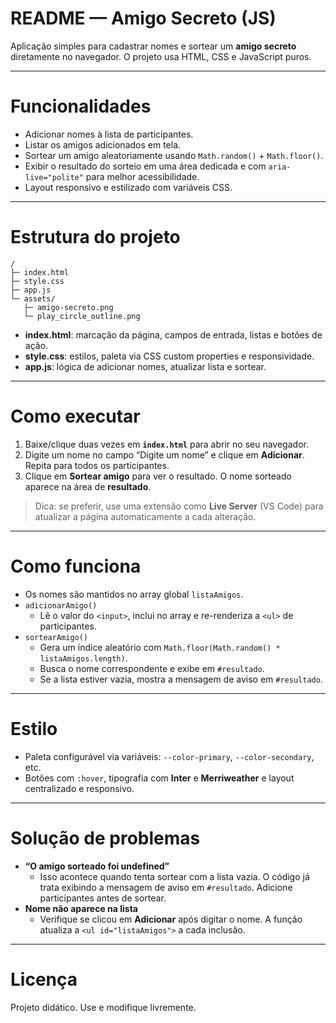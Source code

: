 # README — Amigo Secreto (JS)

Aplicação simples para cadastrar nomes e sortear um **amigo secreto** diretamente no navegador. O projeto usa HTML, CSS e JavaScript puros.

---

# Funcionalidades

- Adicionar nomes à lista de participantes.  
- Listar os amigos adicionados em tela.  
- Sortear um amigo aleatoriamente usando `Math.random()` + `Math.floor()`.  
- Exibir o resultado do sorteio em uma área dedicada e com `aria-live="polite"` para melhor acessibilidade.  
- Layout responsivo e estilizado com variáveis CSS.  

---

# Estrutura do projeto

```
/
├─ index.html
├─ style.css
├─ app.js
└─ assets/
   ├─ amigo-secreto.png
   └─ play_circle_outline.png
```

- **index.html**: marcação da página, campos de entrada, listas e botões de ação.  
- **style.css**: estilos, paleta via CSS custom properties e responsividade.  
- **app.js**: lógica de adicionar nomes, atualizar lista e sortear.  

---

# Como executar

1. Baixe/clique duas vezes em **`index.html`** para abrir no seu navegador.  
2. Digite um nome no campo “Digite um nome” e clique em **Adicionar**. Repita para todos os participantes.  
3. Clique em **Sortear amigo** para ver o resultado. O nome sorteado aparece na área de **resultado**.  

> Dica: se preferir, use uma extensão como **Live Server** (VS Code) para atualizar a página automaticamente a cada alteração.

---

# Como funciona 

- Os nomes são mantidos no array global `listaAmigos`.  
- `adicionarAmigo()`  
  - Lê o valor do `<input>`, inclui no array e re-renderiza a `<ul>` de participantes.  
- `sortearAmigo()`  
  - Gera um índice aleatório com `Math.floor(Math.random() * listaAmigos.length)`.  
  - Busca o nome correspondente e exibe em `#resultado`.  
  - Se a lista estiver vazia, mostra a mensagem de aviso em `#resultado`.  

----

# Estilo

- Paleta configurável via variáveis: `--color-primary`, `--color-secondary`, etc.  
- Botões com `:hover`, tipografia com **Inter** e **Merriweather** e layout centralizado e responsivo.  

----

# Solução de problemas

- **“O amigo sorteado foi undefined”**  
  - Isso acontece quando tenta sortear com a lista vazia. O código já trata exibindo a mensagem de aviso em `#resultado`. Adicione participantes antes de sortear.  
- **Nome não aparece na lista**  
  - Verifique se clicou em **Adicionar** após digitar o nome. A função atualiza a `<ul id="listaAmigos">` a cada inclusão.  

----
# Licença

Projeto didático. Use e modifique livremente.
